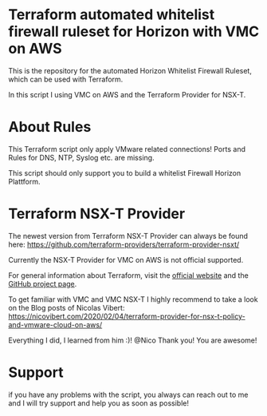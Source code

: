 # Terraform automated whitelist firewall ruleset for Horizon with VMC on AWS

This is the repository for the automated Horizon Whitelist Firewall Ruleset, which can be used with
Terraform.

In this script I using VMC on AWS and the Terraform Provider for NSX-T.

# About Rules

This Terraform script only apply VMware related connections! Ports and Rules for DNS, NTP, Syslog etc. are missing.

This script should only support you to build a whitelist Firewall Horizon Plattform.

# Terraform NSX-T Provider
The newest version from Terraform NSX-T Provider can always be found here: https://github.com/terraform-providers/terraform-provider-nsxt/

Currently the NSX-T Provider for VMC on AWS is not official supported.

For general information about Terraform, visit the [official
website][tf-website] and the [GitHub project page][tf-github].

[tf-website]: https://terraform.io/
[tf-github]: https://github.com/hashicorp/terraform

To get familiar with VMC and VMC NSX-T I highly recommend to take a look on the Blog posts of Nicolas Vibert:
https://nicovibert.com/2020/02/04/terraform-provider-for-nsx-t-policy-and-vmware-cloud-on-aws/

Everything I did, I learned from him :)! @Nico Thank you! You are awesome!

# Support

if you have any problems with the script, you always can reach out to me and I will try support and help you as soon as possible!
